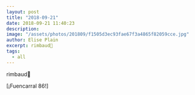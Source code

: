 ```yaml
---
layout: post
title: "2018-09-21"
date: 2018-09-21 11:40:23
description: 
image: "/assets/photos/201809/f1505d3ec93fae67f3a4865f82059cce.jpg"
author: Elise Plain
excerpt: rimbaud🎯
tags: 
  - all
---
```


rimbaud🎯
<p></p>
<p>[¡Fuencarral 86!]</p>